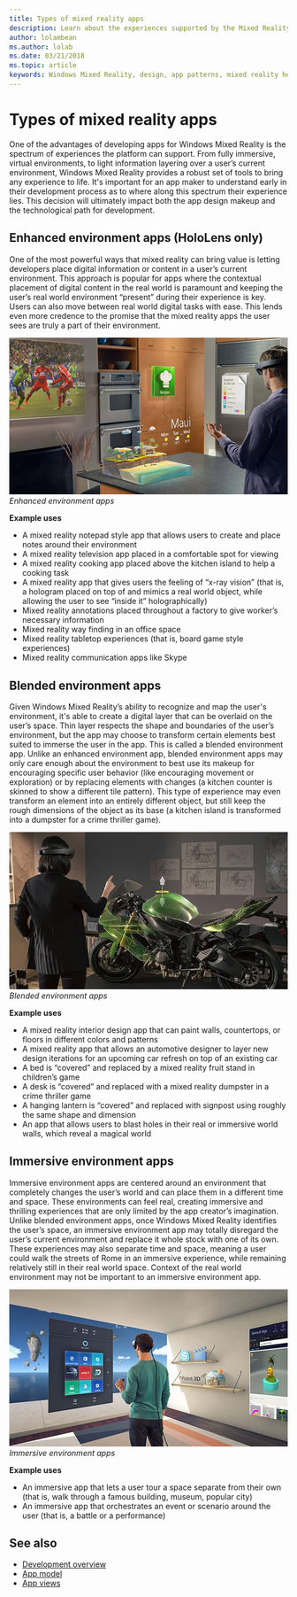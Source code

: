 ```yaml
---
title: Types of mixed reality apps
description: Learn about the experiences supported by the Mixed Reality platform, from immersive environments to light information layering over a user’s environment.
author: lolambean
ms.author: lolab
ms.date: 03/21/2018
ms.topic: article
keywords: Windows Mixed Reality, design, app patterns, mixed reality headset, windows mixed reality headset, virtual reality headset, HoloLens
---
```


# Types of mixed reality apps

One of the advantages of developing apps for Windows Mixed Reality is the spectrum of experiences the platform can support. From fully immersive, virtual environments, to light information layering over a user’s current environment, Windows Mixed Reality provides a robust set of tools to bring any experience to life. It's important for an app maker to understand early in their development process as to where along this spectrum their experience lies. This decision will ultimately impact both the app design makeup and the technological path for development.

## Enhanced environment apps (HoloLens only)

One of the most powerful ways that mixed reality can bring value is letting developers place digital information or content in a user’s current environment. This approach is popular for apps where the contextual placement of digital content in the real world is paramount and keeping the user’s real world environment “present” during their experience is key. Users can also move between real world digital tasks with ease. This lends even more credence to the promise that the mixed reality apps the user sees are truly a part of their environment.

![Enhanced environment apps](images/enhancedenvironmentapps-640px.jpg)<br>
*Enhanced environment apps*

**Example uses**
* A mixed reality notepad style app that allows users to create and place notes around their environment
* A mixed reality television app placed in a comfortable spot for viewing
* A mixed reality cooking app placed above the kitchen island to help a cooking task
* A mixed reality app that gives users the feeling of “x-ray vision” (that is, a hologram placed on top of and mimics a real world object, while allowing the user to see “inside it” holographically)
* Mixed reality annotations placed throughout a factory to give worker’s necessary information
* Mixed reality way finding in an office space
* Mixed reality tabletop experiences (that is, board game style experiences)
* Mixed reality communication apps like Skype

## Blended environment apps

Given Windows Mixed Reality’s ability to recognize and map the user's environment, it's able to create a digital layer that can be overlaid on the user’s space. Thin layer respects the shape and boundaries of the user’s environment, but the app may choose to transform certain elements best suited to immerse the user in the app. This is called a blended environment app. Unlike an enhanced environment app, blended environment apps may only care enough about the environment to best use its makeup for encouraging specific user behavior (like encouraging movement or exploration) or by replacing elements with changes (a kitchen counter is skinned to show a different tile pattern). This type of experience may even transform an element into an entirely different object, but still keep the rough dimensions of the object as its base (a kitchen island is transformed into a dumpster for a crime thriller game).

![Blended environment apps](images/blendedenvironmentapps-640px.jpg)<br>
*Blended environment apps*

**Example uses**
* A mixed reality interior design app that can paint walls, countertops, or floors in different colors and patterns
* A mixed reality app that allows an automotive designer to layer new design iterations for an upcoming car refresh on top of an existing car
* A bed is “covered” and replaced by a mixed reality fruit stand in children’s game
* A desk is “covered” and replaced with a mixed reality dumpster in a crime thriller game
* A hanging lantern is “covered” and replaced with signpost using roughly the same shape and dimension
* An app that allows users to blast holes in their real or immersive world walls, which reveal a magical world

## Immersive environment apps

Immersive environment apps are centered around an environment that completely changes the user’s world and can place them in a different time and space. These environments can feel real, creating immersive and thrilling experiences that are only limited by the app creator’s imagination. Unlike blended environment apps, once Windows Mixed Reality identifies the user’s space, an immersive environment app may totally disregard the user’s current environment and replace it whole stock with one of its own. These experiences may also separate time and space, meaning a user could walk the streets of Rome in an immersive experience, while remaining relatively still in their real world space. Context of the real world environment may not be important to an immersive environment app.

![Immersive environment apps](images/windows-mixed-reality-640px.jpg)<br>
*Immersive environment apps*

**Example uses**
* An immersive app that lets a user tour a space separate from their own (that is, walk through a famous building, museum, popular city)
* An immersive app that orchestrates an event or scenario around the user (that is, a battle or a performance)

## See also

* [Development overview](../develop/development.md)
* [App model](../design/app-model.md)
* [App views](../design/app-views.md)
